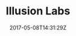 ---
title: "Illusion Labs"
site_link: "http://www.illusionlabs.com/"
description: "Strive to release high quality games for mobile devices."
location: "Malmö"
active: true
active_from: "2007-01-01"
active_to: ""
tags: []
date: "2017-05-08T14:31:29Z"
---